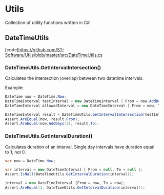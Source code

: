 # Utils
Collection of utility functions written in C#

## DateTimeUtils
[code]https://github.com/ST-Software/Utils/blob/master/src/DateTimeUtils.cs

### DateTimeUtils.GetIntervalIntersection()  
Calculates the intersection (overlap) between two datetime intervals.

Example:
```cs
DateTime now = DateTime.Now;
DateTimeInterval testInterval = new DateTimeInterval { From = now.AddDays(-10), To = now.AddDays(3) };
DateTimeInterval allowedInterval = new DateTimeInterval { From = now, To = now.AddDays(6) };

DateTimeInterval result = DateTimeUtils.GetIntervalIntersection(testInterval, allowedInterval);
Assert.AreEqual(now, result.From);
Assert.AreEqual(now.AddDays(3), result.To);
```

### DateTimeUtils.GetIntervalDuration()
Calculates duration of an interval. Single day intervals have duration equal to 1, not 0.
```cs
var now = DateTime.Now;

var interval = new DateTimeInterval { From = null, To = null };
Assert.IsNull(DateTimeUtils.GetIntervalDuration(interval));

interval = new DateTimeInterval {From = now, To = now};
Assert.AreEqual(1, DateTimeUtils.GetIntervalDuration(interval));
```
